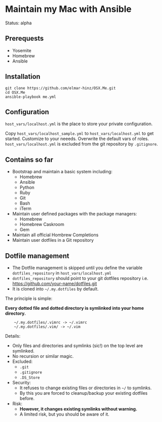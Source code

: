 # Maintain my Mac with Ansible

Status: alpha

## Prerequests

* Yosemite
* Homebrew
* Ansible

## Installation

```
git clone https://github.com/elmar-hinz/OSX.Me.git
cd OSX.Me
ansible-playbook me.yml
```

## Configuration

`host_vars/localhost.yml` is the place to store your private configuration.

Copy `host_vars/localhost_sample.yml` to `host_vars/localhost.yml` to get started.
Customize to your neeeds. Overwrite the default vars of roles.
`host_vars/localhost.yml`  is excluded from the git repository by `.gitignore`.

## Contains so far

* Bootstrap and maintain a basic system including: 
    * Homebrew
    * Ansible
    * Python
    * Ruby
    * Git
    * Bash
    * iTerm
* Maintain user defined packages with the package managers:
    * Homebrew
    * Homebrew Caskroom
    * Gem
* Maintain all official Hombrew Completions
* Maintain user dotfiles in a Git repository

## Dotfile management 

* The Dotfile management is skipped until you define the variable 
  `dotfiles_repository` in `host_vars/localhost.yml`
* `dotfiles_repository` should point to your git dotfiles repository 
  i.e. https://github.com/your-name/dotfiles.git
* It is cloned into `~/.my.dotfiles` by default.

The principle is simple: 

**Every dotted file and dotted directory is symlinked into your home directory.**

```
	~/.my.dotfiles/.vimrc -> ~/.vimrc
	~/.my.dotfiles/.vim/ -> ~/.vim
```

Details:

* Only files and directories and symlinks (sic!) on the top level are symlinked. 
* No recursion or similar magic.
* Excluded: 
	* `.git`
	* `.gitignore`
	* `.DS_Store`
* Security: 
	* It refuses to change existing files or directories in `~/` to symlinks.
	* By this you are forced to cleanup/backup your existing dotfiles before. 
* Risk: 
	* **However, it changes existing symlinks without warning.**
    * A limited risk, but you should be aware of it.

